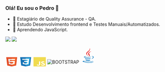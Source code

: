 ### Olá! Eu sou o Pedro 👋

- 🌱 Estagiário de Quality Assurance - QA.
- 🌱 Estudo Desenvolvimento frontend e Testes Manuais/Automatizados.
- 🌱 Aprendendo JavaScript.

<div >
<img height='160em' src= 'https://github-readme-stats.vercel.app/api?username=pinheirops&show_icons=true&theme=merko' />
<!-- <img height=180em  src="https://github-readme-stats.vercel.app/api/top-langs?username=pinheirops&layout=compact&langs_count=8&card_width=320" /> -->
<img height='160em' src= 'https://github-readme-stats.vercel.app/api/top-langs/?username=pinheirops&layout=compact' />
</div>


<div style="display: inline_block"><br>
  <img align= "center" alt="HTML" height="30" width="40" src="https://raw.githubusercontent.com/devicons/devicon/master/icons/html5/html5-original.svg">
  <img align= "center" alt="CSS" height="30" width="40" src="https://raw.githubusercontent.com/devicons/devicon/master/icons/css3/css3-original.svg">
  <img align= "center" alt="JAVASCRIPT" height="30" width="40" src="https://raw.githubusercontent.com/devicons/devicon/master/icons/javascript/javascript-plain.svg">
  <img align= "center" alt="BOOTSTRAP" height="30" width="40" src="https://cdn.jsdelivr.net/gh/devicons/devicon/icons/bootstrap/bootstrap-original.svg" />
  <svg xmlns="http://www.w3.org/2000/svg" width="48" height="48" viewBox="0 0 128 128"><path fill="#0074bd" d="M47.617 98.12s-4.767 2.774 3.397 3.71c9.892 1.13 14.947.968 25.845-1.092c0 0 2.871 1.795 6.873 3.351c-24.439 10.47-55.308-.607-36.115-5.969m-2.988-13.665s-5.348 3.959 2.823 4.805c10.567 1.091 18.91 1.18 33.354-1.6c0 0 1.993 2.025 5.132 3.131c-29.542 8.64-62.446.68-41.309-6.336"/><path fill="#ea2d2e" d="M69.802 61.271c6.025 6.935-1.58 13.17-1.58 13.17s15.289-7.891 8.269-17.777c-6.559-9.215-11.587-13.792 15.635-29.58c0 .001-42.731 10.67-22.324 34.187"/><path fill="#0074bd" d="M102.123 108.229s3.529 2.91-3.888 5.159c-14.102 4.272-58.706 5.56-71.094.171c-4.451-1.938 3.899-4.625 6.526-5.192c2.739-.593 4.303-.485 4.303-.485c-4.953-3.487-32.013 6.85-13.743 9.815c49.821 8.076 90.817-3.637 77.896-9.468M49.912 70.294s-22.686 5.389-8.033 7.348c6.188.828 18.518.638 30.011-.326c9.39-.789 18.813-2.474 18.813-2.474s-3.308 1.419-5.704 3.053c-23.042 6.061-67.544 3.238-54.731-2.958c10.832-5.239 19.644-4.643 19.644-4.643m40.697 22.747c23.421-12.167 12.591-23.86 5.032-22.285c-1.848.385-2.677.72-2.677.72s.688-1.079 2-1.543c14.953-5.255 26.451 15.503-4.823 23.725c0-.002.359-.327.468-.617"/><path fill="#ea2d2e" d="M76.491 1.587S89.459 14.563 64.188 34.51c-20.266 16.006-4.621 25.13-.007 35.559c-11.831-10.673-20.509-20.07-14.688-28.815C58.041 28.42 81.722 22.195 76.491 1.587"/><path fill="#0074bd" d="M52.214 126.021c22.476 1.437 57-.8 57.817-11.436c0 0-1.571 4.032-18.577 7.231c-19.186 3.612-42.854 3.191-56.887.874c0 .001 2.875 2.381 17.647 3.331"/></svg>

  
  

</div>




